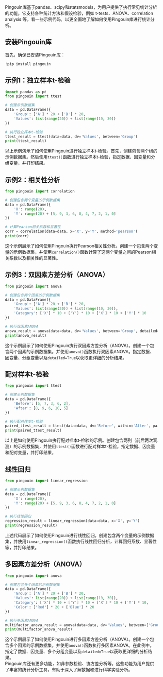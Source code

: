 Pingouin库基于pandas、scipy和statsmodels，为用户提供了执行常见统计分析的功能。它支持各种统计方法和假设检验，例如 t-tests、ANOVA、correlation analysis 等。看一些示例代码，以更全面地了解如何使用Pingouin库进行统计分析。
<a name="sqDm8"></a>
## 安装Pingouin库
首先，确保已安装Pingouin库：
```bash
!pip install pingouin
```
<a name="HdXkW"></a>
## 示例1：独立样本t-检验
```python
import pandas as pd
from pingouin import ttest

# 创建示例数据集
data = pd.DataFrame({
    'Group': ['A'] * 20 + ['B'] * 20,
    'Values': list(range(20)) + list(range(10, 30))
})

# 执行独立样本t-检验
ttest_result = ttest(data=data, dv='Values', between='Group')
print(ttest_result)
```
以上示例演示了如何使用Pingouin进行独立样本t-检验。首先，创建包含两个组的示例数据集。然后使用`ttest()`函数进行独立样本t-检验，指定数据、因变量和分组变量，并打印结果。
<a name="Cq7TJ"></a>
## 示例2：相关性分析
```python
from pingouin import correlation

# 创建包含两个变量的示例数据集
data = pd.DataFrame({
    'X': range(20),
    'Y': range(20) + [5, 9, 3, 6, 8, 4, 7, 2, 1, 0]
})

# 计算Pearson相关系数和显著性
corr = correlation(data=data, x='X', y='Y', method='pearson')
print(corr)
```
这个示例展示了如何使用Pingouin执行Pearson相关性分析。创建一个包含两个变量的示例数据集，并使用`correlation()`函数计算了这两个变量之间的Pearson相关系数以及相关性的显著性。
<a name="XfFgs"></a>
## 示例3：双因素方差分析（ANOVA）
```python
from pingouin import anova

# 创建包含两个因素的示例数据集
data = pd.DataFrame({
    'Group': ['A'] * 20 + ['B'] * 20,
    'Values': list(range(20)) + list(range(10, 30)),
    'Category': ['X'] * 10 + ['Y'] * 10 + ['X'] * 10 + ['Y'] * 10
})

# 执行双因素ANOVA
anova_result = anova(data=data, dv='Values', between='Group', detailed=True)
print(anova_result)
```
这个示例展示了如何使用Pingouin执行双因素方差分析（ANOVA）。创建一个包含两个因素的示例数据集，并使用`anova()`函数执行双因素ANOVA。指定数据、因变量、分组变量以及`detailed=True`以获取更详细的分析结果。
<a name="rgAXa"></a>
## 配对样本t-检验
```python
from pingouin import ttest

# 创建示例数据集
data = pd.DataFrame({
    'Before': [5, 7, 3, 6, 2],
    'After': [8, 9, 6, 10, 5]
})

# 执行配对样本t-检验
paired_ttest_result = ttest(data=data, dv='Before', within='After', paired=True)
print(paired_ttest_result)
```
以上是如何使用Pingouin执行配对样本t-检验的示例。创建包含两列（前后两次观测）的示例数据集，并使用`ttest()`函数进行配对样本t-检验，指定数据、因变量和配对变量，并打印结果。
<a name="PWCdy"></a>
## 线性回归
```python
from pingouin import linear_regression

# 创建示例数据集
data = pd.DataFrame({
    'X': range(20),
    'Y': range(20) + [5, 9, 3, 6, 8, 4, 7, 2, 1, 0]
})

# 执行线性回归
regression_result = linear_regression(data=data, x='X', y='Y')
print(regression_result)
```
上述代码展示了如何使用Pingouin进行线性回归。创建包含两个变量的示例数据集，并使用`linear_regression()`函数执行线性回归分析，计算回归系数、显著性等，并打印结果。
<a name="apmKC"></a>
## 多因素方差分析（ANOVA）
```python
from pingouin import anova

# 创建包含多个因素的示例数据集
data = pd.DataFrame({
    'Group': ['A'] * 20 + ['B'] * 20,
    'Values': list(range(20)) + list(range(10, 30)),
    'Category': ['X'] * 10 + ['Y'] * 10 + ['X'] * 10 + ['Y'] * 10,
    'Color': ['Red'] * 20 + ['Blue'] * 20
})

# 执行多因素ANOVA
multifactor_anova_result = anova(data=data, dv='Values', between=['Group', 'Color'], detailed=True)
print(multifactor_anova_result)
```
这个示例展示了如何使用Pingouin进行多因素方差分析（ANOVA）。创建一个包含多个因素的示例数据集，并使用`anova()`函数执行多因素ANOVA。在此例中，指定了数据、因变量、多个分组变量以及`detailed=True`以获取更详细的分析结果。<br />Pingouin库还有更多功能，如非参数检验、协方差分析等。这些功能为用户提供了丰富的统计分析工具，有助于深入了解数据和进行科学实验分析。
